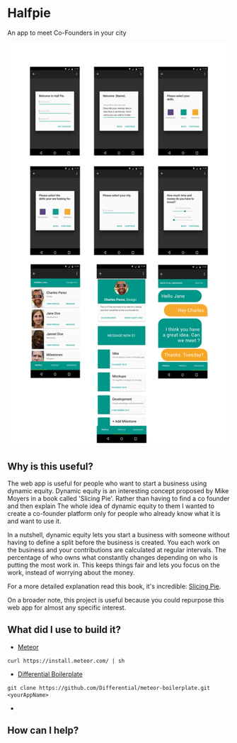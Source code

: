 # Halfpie
An app to meet Co-Founders in your city

<img src='halfPie.png'/>

## Why is this useful?

The web app is useful for people who want to start a business using dynamic equity. Dynamic equity is an interesting concept proposed by Mike Moyers in a book called 'Slicing Pie'. Rather than having to find a co founder and then explain The whole idea of dynamic equity to them I wanted to create a co-founder platform only for people who already know what it is and want to use it.

In a nutshell, dynamic equity lets you start a business with someone without having to define a split before the business is created. You each work on the business and your contributions are calculated at regular intervals. The percentage of who owns what constantly changes depending on who is putting the most work in. This keeps things fair and lets you focus on the work, instead of worrying about the money.

For a more detailed explanation read this book, it's incredible: [Slicing Pie](http://amzn.to/1IiValf).

On a broader note, this project is useful because you could repurpose this web app for almost any specific interest.

## What did I use to build it?

+ [Meteor](https://www.meteor.com/install)
```
curl https://install.meteor.com/ | sh
```
+ [Differential Boilerplate](https://github.com/Differential/meteor-boilerplate) <br/>
```
git clone https://github.com/Differential/meteor-boilerplate.git <yourAppName>
```
+

## How can I help?
